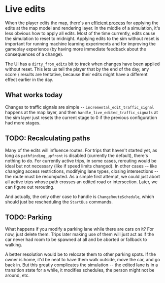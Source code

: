 # Live edits

When the player edits the map, there's an
[efficient process](https://dabreegster.github.io/abstreet/map/edits.html) for
applying the edits at the map model and rendering layer. In the middle of a
simulation, it's less obvious how to apply all edits. Most of the time
currently, edits cause the simulation to reset to midnight. Applying edits to
the sim without reset is important for running machine learning experiments and
for improving the gameplay experience (by having more immediate feedback about
the consequences of a change).

The UI has a `dirty_from_edits` bit to track when changes have been applied
without reset. This lets us tell the player that by the end of the day, any
score / results are tentative, because their edits might have a different effect
earlier in the day.

## What works today

Changes to traffic signals are simple -- `incremental_edit_traffic_signal`
happens at the map layer, and then `handle_live_edited_traffic_signals` at the
sim layer just resets the current stage to 0 if the previous configuration had
more stages.

## TODO: Recalculating paths

Many of the edits will influence routes. For trips that haven't started yet, as
long as `pathfinding_upfront` is disabled (currently the default), there's
nothing to do. For currently active trips, in some cases, rerouting would be
ideal but not necessary (like if speed limits changed). In other cases -- like
changing access restrictions, modifying lane types, closing intersections -- the
route must be recomputed. As a simple first attempt, we could just abort all
active trips whose path crosses an edited road or intersection. Later, we can
figure out rerouting.

And actually, the only other case to handle is `ChangeRouteSchedule`, which
should just be rescheduling the `StartBus` commands.

## TODO: Parking

What happens if you modify a parking lane while there are cars on it? For now,
just delete them. Trips later making use of them will just act as if the car
never had room to be spawned at all and be aborted or fallback to walking.

A better resolution would be to relocate them to other parking spots. If the
owner is home, it'd be neat to have them walk outside, move the car, and go back
in. But this greatly complicates the simulation -- the edited lane is in a
transition state for a while, it modifies schedules, the person might not be
around, etc.
